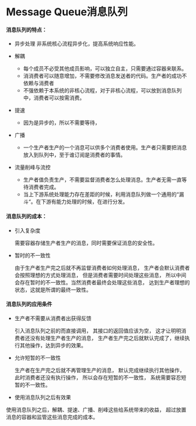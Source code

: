 # Message Queue消息队列
#### 消息队列的特点：
- 异步处理
    非系统核心流程异步化，提高系统响应性能。
    
- 解耦

    - 每个成员不必受其他成员影响，可以独立自主，只需要通过容器来联系。
    - 消消费者可以随意增加，不需要修改消息发送者的代码。生产者的成功不依赖与消费者
    - 不强依赖于本系统的非核心流程，对于非核心流程，可以放到消息队列中，消费者可以按需消费。
   
- 提速

    - 因为是异步的，所以不需要等待，
- 广播

    - 一个生产者生产的一个消息可以供多个消费者使用。生产者只需要把消息放入到队列中，至于谁订阅是消费者的事情。
    
- 流量削峰与流控

    - 生产者值负责生产，不需要监督消费者怎么处理消息。生产者无需一直等待消费者完成。
    - 当上下游系统处理能力存在差距的时候，利用消息队列做一个通用的“漏斗“。在下游有能力处理的时候，在进行分发。
    
#### 消息队列的成本：
- 引入复杂度

    需要容器存储生产者生产的消息，同时需要保证消息的安全性。
- 暂时的不一致性

    由于生产者生产完之后就不再监督消费者如何处理消息，
    生产者会默认消费者会按照理想的方式处理消息，
    但是消费者需要时间处理这些消息，
    所以中间会存在暂时的不一致性。当然消费者最终会处理这些消息，
    达到生产者理想的状态，这就是所谓的最终一致性。
#### 消息队列的应用条件
- 生产者不需要从消费者出获得反馈

    引入消息队列之前的而直接调用，
    其接口的返回值应该为空，
    这才让明明消费者还没有处理生产者生产的消息，
    生产者生产完之后就默认完成了，继续执行其他操作，达到异步的效果。
- 允许短暂的不一致性

    生产者在生产完之后就不再管理生产的消息，
    默认完成继续执行其他操作，
    此时消费者还没有执行操作，
    所以会存在短暂的不一致性，
    系统需要容忍短暂的不一致性。
- 使用消息队列之后有效果

使用消息队列之后，解耦、提速、广播、削峰这些给系统带来的收益，
超过放置消息的容器和监管这些消息完成的成本。
